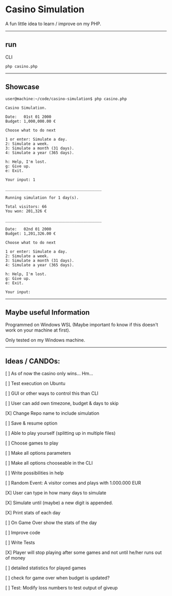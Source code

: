 # Casino Simulation

A fun little idea to learn / improve on my PHP.

---

## run

CLI
```
php casino.php
```

---

## Showcase

```
user@machine:~/code/casino-simulation$ php casino.php 

Casino Simulation.

Date:   01st 01 2000
Budget: 1,000,000.00 €

Choose what to do next

1 or enter: Simulate a day.
2: Simulate a week.
3: Simulate a month (31 days).
4: Simulate a year (365 days).

h: Help, I'm lost.
g: Give up.
e: Exit.

Your input: 1

__________________________________________

Running simulation for 1 day(s).

Total visitors: 66
You won: 201,326 €

__________________________________________

Date:   02nd 01 2000
Budget: 1,201,326.00 €

Choose what to do next

1 or enter: Simulate a day.
2: Simulate a week.
3: Simulate a month (31 days).
4: Simulate a year (365 days).

h: Help, I'm lost.
g: Give up.
e: Exit.

Your input: 

```

---

## Maybe useful Information

Programmed on Windows WSL (Maybe important fo know if this doesn't work on your machine at first).

Only tested on my Windows machine. 

---

## Ideas / CANDOs:

[ ] As of now the casino only wins... Hm...

[ ] Test execution on Ubuntu

[ ] GUI or other ways to control this than CLI

[ ] User can add own timezone, budget & days to skip

[X] Change Repo name to include simulation

[ ] Save & resume option

[ ] Able to play yourself (splitting up in multiple files)

[ ] Choose games to play

[ ] Make all options parameters

[ ] Make all options chooseable in the CLI

[ ] Write possibilities in help

[ ] Random Event: A visitor comes and plays with 1.000.000 EUR

[X] User can type in how many days to simulate

[X] Simulate until (maybe) a new digit is appended.

[X] Print stats of each day

[ ] On Game Over show the stats of the day

[ ] Improve code

[ ] Write Tests

[X] Player will stop playing after some games and not until he/her runs out of money

[ ] detailed statistics for played games

[ ] check for game over when budget is updated?

[ ] Test: Modify loss numbers to test output of giveup